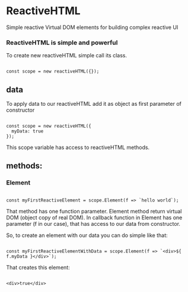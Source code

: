 # ReactiveHTML
Simple reactive Virtual DOM elements for building complex reactive UI

### ReactiveHTML is simple and powerful
To create new reactiveHTML simple call its class.

```

const scope = new reactiveHTML({});

```

## data
To apply data to our reactiveHTML add it as object as first parameter of constructor

```

const scope = new reactiveHTML({
  myData: true
});

```

This scope variable has access to reactiveHTML methods.

## methods:
### Element

```

const myFirstReactiveElement = scope.Element(f => `hello world`);

```

That method has one function parameter.
Element method return virtual DOM (object copy of real DOM).
In callback function in Element has one parameter (f in our case), that has access to our data from constructor.

So, to create an element with our data you can do simple like that:

```

const myFirstReactiveElementWithData = scope.Element(f => `<div>${ f.myData }</div>`);

```

That creates this element: 

```

<div>true</div>

```


